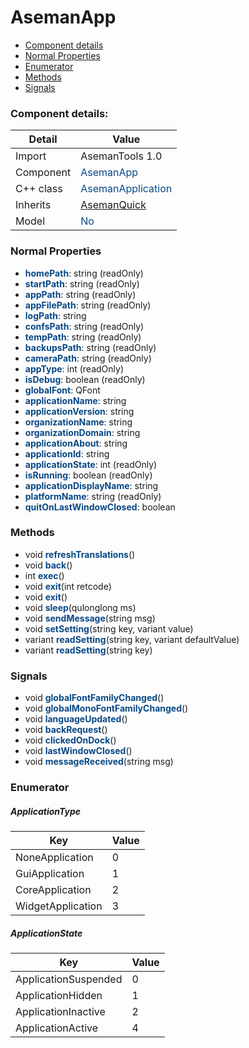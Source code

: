 # AsemanApp

 * [Component details](#component-details)
 * [Normal Properties](#normal-properties)
 * [Enumerator](#enumerator)
 * [Methods](#methods)
 * [Signals](#signals)


### Component details:

|Detail|Value|
|------|-----|
|Import|AsemanTools 1.0|
|Component|<font color='#074885'>AsemanApp</font>|
|C++ class|<font color='#074885'>AsemanApplication</font>|
|Inherits|<font color='#074885'>[AsemanQuick](https://github.com/Aseman-Land/libqtelegram-aseman-edition/blob/API51/telegram/documents/types/asemanquick.md)</font>|
|Model|<font color='#074885'>No</font>|


### Normal Properties

* <font color='#074885'><b>homePath</b></font>: string (readOnly)
* <font color='#074885'><b>startPath</b></font>: string (readOnly)
* <font color='#074885'><b>appPath</b></font>: string (readOnly)
* <font color='#074885'><b>appFilePath</b></font>: string (readOnly)
* <font color='#074885'><b>logPath</b></font>: string
* <font color='#074885'><b>confsPath</b></font>: string (readOnly)
* <font color='#074885'><b>tempPath</b></font>: string (readOnly)
* <font color='#074885'><b>backupsPath</b></font>: string (readOnly)
* <font color='#074885'><b>cameraPath</b></font>: string (readOnly)
* <font color='#074885'><b>appType</b></font>: int (readOnly)
* <font color='#074885'><b>isDebug</b></font>: boolean (readOnly)
* <font color='#074885'><b>globalFont</b></font>: QFont
* <font color='#074885'><b>applicationName</b></font>: string
* <font color='#074885'><b>applicationVersion</b></font>: string
* <font color='#074885'><b>organizationName</b></font>: string
* <font color='#074885'><b>organizationDomain</b></font>: string
* <font color='#074885'><b>applicationAbout</b></font>: string
* <font color='#074885'><b>applicationId</b></font>: string
* <font color='#074885'><b>applicationState</b></font>: int (readOnly)
* <font color='#074885'><b>isRunning</b></font>: boolean (readOnly)
* <font color='#074885'><b>applicationDisplayName</b></font>: string
* <font color='#074885'><b>platformName</b></font>: string (readOnly)
* <font color='#074885'><b>quitOnLastWindowClosed</b></font>: boolean


### Methods

 * void <font color='#074885'><b>refreshTranslations</b></font>()
 * void <font color='#074885'><b>back</b></font>()
 * int <font color='#074885'><b>exec</b></font>()
 * void <font color='#074885'><b>exit</b></font>(int retcode)
 * void <font color='#074885'><b>exit</b></font>()
 * void <font color='#074885'><b>sleep</b></font>(qulonglong ms)
 * void <font color='#074885'><b>sendMessage</b></font>(string msg)
 * void <font color='#074885'><b>setSetting</b></font>(string key, variant value)
 * variant <font color='#074885'><b>readSetting</b></font>(string key, variant defaultValue)
 * variant <font color='#074885'><b>readSetting</b></font>(string key)


### Signals

 * void <font color='#074885'><b>globalFontFamilyChanged</b></font>()
 * void <font color='#074885'><b>globalMonoFontFamilyChanged</b></font>()
 * void <font color='#074885'><b>languageUpdated</b></font>()
 * void <font color='#074885'><b>backRequest</b></font>()
 * void <font color='#074885'><b>clickedOnDock</b></font>()
 * void <font color='#074885'><b>lastWindowClosed</b></font>()
 * void <font color='#074885'><b>messageReceived</b></font>(string msg)


### Enumerator


##### ApplicationType

|Key|Value|
|---|-----|
|NoneApplication|0|
|GuiApplication|1|
|CoreApplication|2|
|WidgetApplication|3|

##### ApplicationState

|Key|Value|
|---|-----|
|ApplicationSuspended|0|
|ApplicationHidden|1|
|ApplicationInactive|2|
|ApplicationActive|4|


